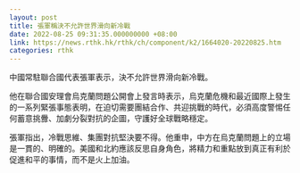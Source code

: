 ```yaml
---
layout: post
title: 張軍稱決不允許世界滑向新冷戰
date: 2022-08-25 09:31:35.000000000 +08:00
link: https://news.rthk.hk/rthk/ch/component/k2/1664020-20220825.htm
categories: rthk
---
```


中國常駐聯合國代表張軍表示，決不允許世界滑向新冷戰。

他在聯合國安理會烏克蘭問題公開會上發言時表示，烏克蘭危機和最近國際上發生的一系列緊張事態表明，在迫切需要團結合作、共迎挑戰的時代，必須高度警惕任何蓄意挑釁、加劇分裂對抗的企圖，守護好全球戰略穩定。

張軍指出，冷戰思維、集團對抗堅決要不得。他重申，中方在烏克蘭問題上的立場是一貫的、明確的。美國和北約應該反思自身角色，將精力和重點放到真正有利於促進和平的事情，而不是火上加油。
